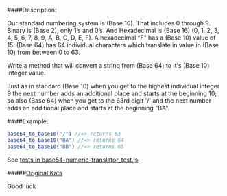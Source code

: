 ####Description:

Our standard numbering system is (Base 10). That includes 0 through 9. Binary is (Base 2), only 1’s and 0’s. And Hexadecimal is (Base 16) (0, 1, 2, 3, 4, 5, 6, 7, 8, 9, A, B, C, D, E, F). A hexadecimal “F” has a (Base 10) value of 15. (Base 64) has 64 individual characters which translate in value in (Base 10) from between 0 to 63.

Write a method that will convert a string from (Base 64) to it's (Base 10) integer value.

Just as in standard (Base 10) when you get to the highest individual integer 9 the next number adds an additional place and starts at the beginning 10; so also (Base 64) when you get to the 63rd digit '/' and the next number adds an additional place and starts at the beginning "BA".


####Example:

```js
base64_to_base10("/") //=> returns 63
base64_to_base10("BA") //=> returns 64
base64_to_base10("BB") //=> returns 65
```

See [tests in base54-numeric-translator_test.js](https://github.com/ivanStraltsou/code-wars/blob/master/katas/Base64-numeric-translator/base54-numeric-translator_test.js)

#####[Original Kata](http://www.codewars.com/kata/base64-numeric-translator)

Good luck
